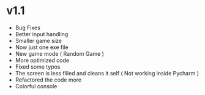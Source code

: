 # v1.1

- Bug Fixes
- Better input handling
- Smaller game size
- Now just one exe file
- New game mode ( Random Game )
- More optimized code
- Fixed some typos
- The screen is less filled and cleans it self ( Not working inside Pycharm )
- Refactored the code more
- Colorful console
